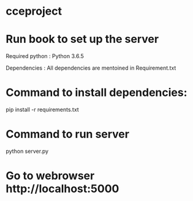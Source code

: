 # cceproject
# Run book to set up the server

Required python : Python 3.6.5

Dependencies : All dependencies are mentoined in Requirement.txt

# Command to install dependencies:
  pip install -r requirements.txt
  
  # Command to run server
  python server.py
  
  # Go to webrowser http://localhost:5000
  
